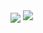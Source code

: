 <img   align="center" src="https://github-readme-stats.vercel.app/api?username=CC5103&locale=en&line_height=33&show_icons=true&hide=stars,contribs,issues&theme=&rank_icon=percentile"/>
<picture>
    <source media="(prefers-color-scheme: dark)" srcset="https://github-readme-streak-stats.herokuapp.com/?user=cc5103&theme=dark&hide_border=true" />
    <source media="(prefers-color-scheme: light)" srcset="https://github-readme-streak-stats.herokuapp.com/?user=cc5103&theme=light&hide_border=true" />
    <img src="https://github-readme-streak-stats.herokuapp.com/?user=cc5103&theme=default&hide_border=true" />
  </picture>
